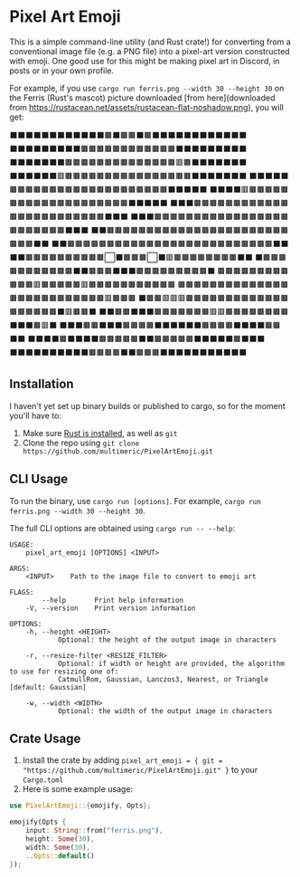 # Pixel Art Emoji

This is a simple command-line utility (and Rust crate!) for converting from a conventional image file (e.g. a PNG file) into a pixel-art version constructed with emoji.
One good use for this might be making pixel art in Discord, in posts or in your own profile.

For example, if you use `cargo run ferris.png --width 30 --height 30` on the Ferris (Rust's mascot) picture downloaded [from here](downloaded from https://rustacean.net/assets/rustacean-flat-noshadow.png), you will get:

⬛⬛⬛⬛⬛⬛⬛⬛⬛⬛⬛⬛🟫⬛🟫🟫⬛🟫⬛⬛⬛⬛⬛⬛⬛⬛⬛⬛⬛⬛
⬛⬛⬛⬛⬛⬛⬛⬛⬛🟫🟫🟫🟫🟫🟫🟫🟫🟫🟫🟫🟫⬛⬛⬛⬛⬛⬛⬛⬛⬛
⬛⬛⬛⬛⬛⬛⬛🟫🟫🟫🟫🟫🟫🟫🟫🟫🟫🟫🟫🟫🟫🟥🟫⬛⬛⬛⬛⬛⬛⬛
⬛⬛⬛⬛⬛⬛🟥🟫🟫🟫🟫🟫🟫🟫🟫🟫🟫🟫🟫🟫🟫🟫🟫⬛⬛⬛⬛⬛⬛⬛
⬛⬛⬛⬛⬛🟫🟫🟫🟫🟫🟫🟫🟫🟫🟫🟫🟫🟫🟫🟫🟫🟫🟫🟫🟫⬛⬛⬛⬛⬛
⬛⬛⬛⬛🟥🟫🟫🟫🟫🟫🟫🟫🟫🟫🟫🟫🟫🟫🟫🟫🟫🟫🟫🟫🟫⬛⬛⬛⬛⬛
⬛⬛⬛🟫🟫🟫🟫🟫🟫🟫🟫🟫🟫🟫🟫🟫🟫🟫🟫🟫🟫🟫🟫🟫🟫🟫🟫⬛⬛⬛
⬛⬛⬛🟫🟫🟫🟫🟫🟫🟫🟫🟫🟫🟫🟫🟫🟫🟫🟫🟫🟫🟫🟫🟫🟫🟫🟫⬛⬛⬛
⬛⬛🟫🟫🟫🟫🟫🟫🟫🟫🟫🟫🟫🟫🟫🟫🟫🟫🟫🟫🟫🟫🟫🟫🟫🟫🟫🟫⬛⬛
⬛⬛🟫🟫🟫🟫🟫🟫🟫🟫🟫🟫🟫🟫🟫🟫🟫🟫🟫🟫🟫🟫🟫🟫🟫🟫🟫🟫⬛⬛
⬛⬛🟫🟫🟫🟫🟫🟫🟫🟫🟫🟫⬜⬛🟫🟫🟫⬜⬛🟥🟫🟫🟫🟫🟫🟫🟫🟫⬛⬛
⬛🟫🟫🟫🟫🟫🟫🟫🟫🟫🟫🟫⬛⬛🟫🟫🟫⬛⬛⬛🟫🟫🟫🟫🟫🟫🟫🟫🟫⬛
🟫🟫🟫🟫🟫🟫🟫🟫🟫🟫🟫🟫🟥🟫🟫🟫🟫🟫🟥🟫🟫🟫🟫🟫🟫🟫🟫🟫🟫🟫
🟫🟫🟫🟫🟫🟫🟫🟫🟫🟫🟫🟫🟫🟫🟫🟫🟫🟫🟫🟫🟫🟫🟫🟫🟫🟫🟥🟫🟫🟫
⬛🟫🟫🟥🟥🟥🟫🟫🟫🟫🟫🟫🟫🟫🟫🟫🟫🟫🟫🟫🟫🟫🟫🟫🟫⬛🟥🟫🟫⬛
⬛⬛🟫🟫⬛⬛⬛🟫🟫🟫🟫🟫🟫🟫🟥🟥🟫🟫🟫🟫🟫🟫🟫🟫⬛⬛⬛🟫🟥⬛
⬛⬛⬛🟫🟫⬛⬛⬛🟫🟫🟫🟫⬛⬛⬛⬛⬛⬛🟫🟫🟫🟫⬛⬛⬛⬛🟫🟫⬛⬛
⬛⬛⬛⬛🟫⬛⬛⬛⬛🟫🟫🟫🟫🟫⬛⬛🟫🟫🟫🟫🟫⬛⬛⬛⬛⬛🟫⬛⬛⬛
⬛⬛⬛⬛⬛⬛⬛⬛⬛⬛🟫🟫🟫🟫⬛⬛🟫🟫🟫⬛⬛⬛⬛⬛⬛⬛⬛⬛⬛⬛

## Installation

I haven't yet set up binary builds or published to cargo, so for the moment you'll have to:

1. Make sure [Rust is installed](https://www.rust-lang.org/tools/install), as well as `git`
2. Clone the repo using `git clone https://github.com/multimeric/PixelArtEmoji.git`

## CLI Usage
To run the binary, use `cargo run [options]`. For example, `cargo run ferris.png --width 30 --height 30`.

The full CLI options are obtained using `cargo run -- --help`:
```
USAGE:
    pixel_art_emoji [OPTIONS] <INPUT>

ARGS:
    <INPUT>    Path to the image file to convert to emoji art

FLAGS:
        --help       Print help information
    -V, --version    Print version information

OPTIONS:
    -h, --height <HEIGHT>
            Optional: the height of the output image in characters

    -r, --resize-filter <RESIZE_FILTER>
            Optional: if width or height are provided, the algorithm to use for resizing one of:
            CatmullRom, Gaussian, Lanczos3, Nearest, or Triangle [default: Gaussian]

    -w, --width <WIDTH>
            Optional: the width of the output image in characters
```

## Crate Usage

1. Install the crate by adding `pixel_art_emoji = { git = "https://github.com/multimeric/PixelArtEmoji.git" }` to your `Cargo.toml`
2. Here is some example usage:
```rust
use PixelArtEmoji::{emojify, Opts};

emojify(Opts {
    input: String::from("ferris.png"),
    height: Some(30),
    width: Some(30),
    ..Opts::default()
});
```